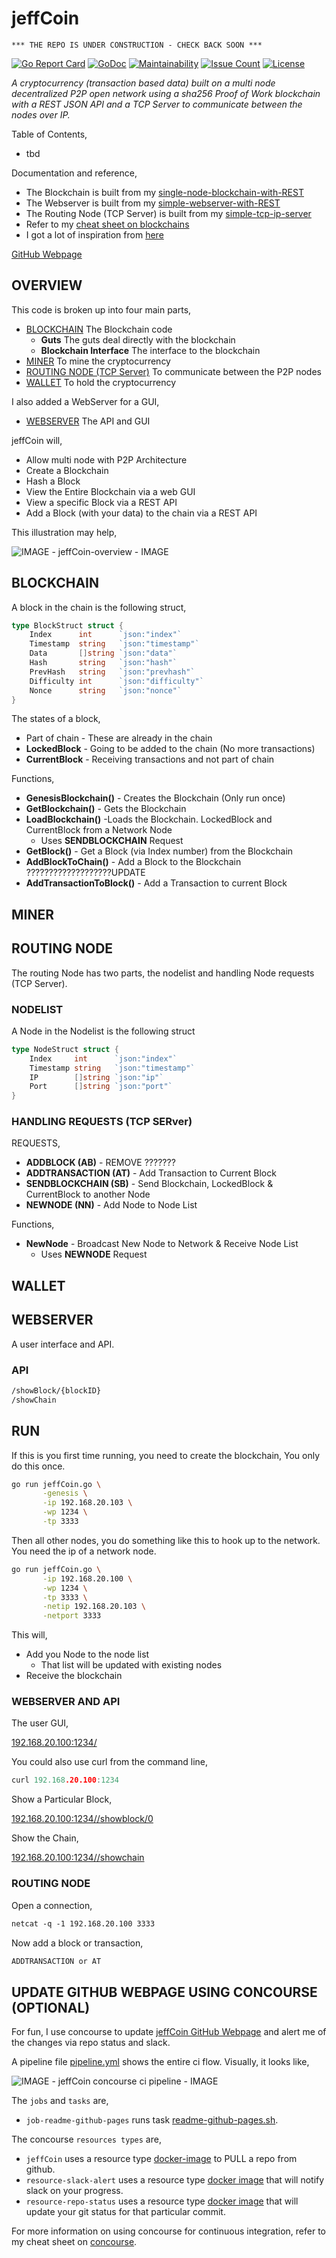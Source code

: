 # jeffCoin

```text
*** THE REPO IS UNDER CONSTRUCTION - CHECK BACK SOON ***
```

[![Go Report Card](https://goreportcard.com/badge/github.com/JeffDeCola/jeffCoin)](https://goreportcard.com/report/github.com/JeffDeCola/jeffCoin)
[![GoDoc](https://godoc.org/github.com/JeffDeCola/jeffCoin?status.svg)](https://godoc.org/github.com/JeffDeCola/jeffCoin)
[![Maintainability](https://api.codeclimate.com/v1/badges/0c7cf619a01dd65fc06b/maintainability)](https://codeclimate.com/github/JeffDeCola/jeffCoin/maintainability)
[![Issue Count](https://codeclimate.com/github/JeffDeCola/jeffCoin/badges/issue_count.svg)](https://codeclimate.com/github/JeffDeCola/jeffCoin/issues)
[![License](http://img.shields.io/:license-mit-blue.svg)](http://jeffdecola.mit-license.org)

_A cryptocurrency (transaction based data) built on a multi node
decentralized P2P open network using a sha256 Proof of Work blockchain
with a REST JSON API and a TCP Server to communicate between
the nodes over IP._

Table of Contents,

* tbd

Documentation and reference,

* The Blockchain is built from my
  [single-node-blockchain-with-REST](https://github.com/JeffDeCola/my-go-examples/tree/master/blockchain/single-node-blockchain-with-REST)
* The Webserver is built from my
  [simple-webserver-with-REST](https://github.com/JeffDeCola/my-go-examples/tree/master/api/simple-webserver-with-REST)
* The Routing Node (TCP Server) is built from my
  [simple-tcp-ip-server](https://github.com/JeffDeCola/my-go-examples/tree/master/api/simple-tcp-ip-server)
* Refer to my
  [cheat sheet on blockchains](https://github.com/JeffDeCola/my-cheat-sheets/tree/master/software/development/software-architectures/blockchain/blockchain-cheat-sheet)
* I got a lot of inspiration from
  [here](https://github.com/nosequeldeebee/blockchain-tutorial)

[GitHub Webpage](https://jeffdecola.github.io/my-go-examples/)

## OVERVIEW

This code is broken up into four main parts,

* [BLOCKCHAIN](https://github.com/JeffDeCola/jeffCoin/tree/master/blockchain)
  The Blockchain code
  * **Guts**
    The guts deal directly with the blockchain
  * **Blockchain Interface**
    The interface to the blockchain
* [MINER](https://github.com/JeffDeCola/jeffCoin/tree/master/miner)
  To mine the cryptocurrency
* [ROUTING NODE (TCP Server)](https://github.com/JeffDeCola/jeffCoin/tree/master/routing-node)
  To communicate between the P2P nodes
* [WALLET](https://github.com/JeffDeCola/jeffCoin/tree/master/wallet)
  To hold the cryptocurrency

I also added a WebServer for a GUI,

* [WEBSERVER](https://github.com/JeffDeCola/jeffCoin/tree/master/webserver)
  The API and GUI

jeffCoin will,

* Allow multi node with P2P Architecture
* Create a Blockchain
* Hash a Block
* View the Entire Blockchain via a web GUI
* View a specific Block via a REST API
* Add a Block (with your data) to the chain via a REST API

This illustration may help,

![IMAGE - jeffCoin-overview - IMAGE](docs/pics/jeffCoin-overview.jpg)

## BLOCKCHAIN

A block in the chain is the following struct,

```go
type BlockStruct struct {
    Index      int      `json:"index"`
    Timestamp  string   `json:"timestamp"`
    Data       []string `json:"data"`
    Hash       string   `json:"hash"`
    PrevHash   string   `json:"prevhash"`
    Difficulty int      `json:"difficulty"`
    Nonce      string   `json:"nonce"`
}
```

The states of a block,

* Part of chain - These are already in the chain
* **LockedBlock** - Going to be added to the chain (No more transactions)
* **CurrentBlock** - Receiving transactions and not part of chain

Functions,

* **GenesisBlockchain()** - Creates the Blockchain (Only run once)
* **GetBlockchain()** - Gets the Blockchain
* **LoadBlockchain()**  -Loads the Blockchain. LockedBlock and CurrentBlock
  from a Network Node
  * Uses **SENDBLOCKCHAIN** Request
* **GetBlock()** - Get a Block (via Index number) from the Blockchain
* **AddBlockToChain()** - Add a Block to the Blockchain ???????????????????UPDATE
* **AddTransactionToBlock()** - Add a Transaction to current Block

## MINER

## ROUTING NODE

The routing Node has two parts, the nodelist and handling Node requests (TCP Server).

### NODELIST

A Node in the Nodelist is the following struct

```go
type NodeStruct struct {
    Index     int      `json:"index"`
    Timestamp string   `json:"timestamp"`
    IP        []string `json:"ip"`
    Port      []string `json:"port"`
}
```

### HANDLING REQUESTS (TCP SERver)

REQUESTS,

* **ADDBLOCK (AB)** - REMOVE ???????
* **ADDTRANSACTION (AT)** - Add Transaction to Current Block
* **SENDBLOCKCHAIN (SB)** - Send Blockchain, LockedBlock &
  CurrentBlock to another Node
* **NEWNODE (NN)** - Add Node to Node List

Functions,

* **NewNode** -  Broadcast New Node to Network & Receive Node List
  * Uses **NEWNODE** Request

## WALLET

## WEBSERVER

A user interface and API.

### API

```txt
/showBlock/{blockID}
/showChain
```

## RUN

If this is you first time running, you need to create the blockchain,
You only do this once.

```bash
go run jeffCoin.go \
       -genesis \
       -ip 192.168.20.103 \
       -wp 1234 \
       -tp 3333
```

Then all other nodes, you do something like this to hook
up to the network.  You need the ip of a network node.

```bash
go run jeffCoin.go \
       -ip 192.168.20.100 \
       -wp 1234 \
       -tp 3333 \
       -netip 192.168.20.103 \
       -netport 3333
```

This will,

* Add you Node to the node list
  * That list will be updated with existing nodes
* Receive the blockchain

### WEBSERVER AND API

The user GUI,

[192.168.20.100:1234/](http://localhost:1234/)

You could also use curl from the command line,

```go
curl 192.168.20.100:1234
```

Show a Particular Block,

[192.168.20.100:1234//showblock/0](http://192.168.20.100:1234/showblock/0)

Show the Chain,

[192.168.20.100:1234//showchain](http://192.168.20.100:1234/showchain)

### ROUTING NODE

Open a connection,

```txt
netcat -q -1 192.168.20.100 3333
```

Now add a block or transaction,

```txt
ADDTRANSACTION or AT
```

## UPDATE GITHUB WEBPAGE USING CONCOURSE (OPTIONAL)

For fun, I use concourse to update
[jeffCoin GitHub Webpage](https://jeffdecola.github.io/jeffCoin/)
and alert me of the changes via repo status and slack.

A pipeline file [pipeline.yml](https://github.com/JeffDeCola/jeffCoin/tree/master/ci/pipeline.yml)
shows the entire ci flow. Visually, it looks like,

![IMAGE - jeffCoin concourse ci pipeline - IMAGE](docs/pics/jeffCoin-pipeline.jpg)

The `jobs` and `tasks` are,

* `job-readme-github-pages` runs task
  [readme-github-pages.sh](https://github.com/JeffDeCola/jeffCoin/tree/master/ci/scripts/readme-github-pages.sh).

The concourse `resources types` are,

* `jeffCoin` uses a resource type
  [docker-image](https://hub.docker.com/r/concourse/git-resource/)
  to PULL a repo from github.
* `resource-slack-alert` uses a resource type
  [docker image](https://hub.docker.com/r/cfcommunity/slack-notification-resource)
  that will notify slack on your progress.
* `resource-repo-status` uses a resource type
  [docker image](https://hub.docker.com/r/dpb587/github-status-resource)
  that will update your git status for that particular commit.

For more information on using concourse for continuous integration,
refer to my cheat sheet on [concourse](https://github.com/JeffDeCola/my-cheat-sheets/tree/master/software/operations-tools/continuous-integration-continuous-deployment/concourse-cheat-sheet).
